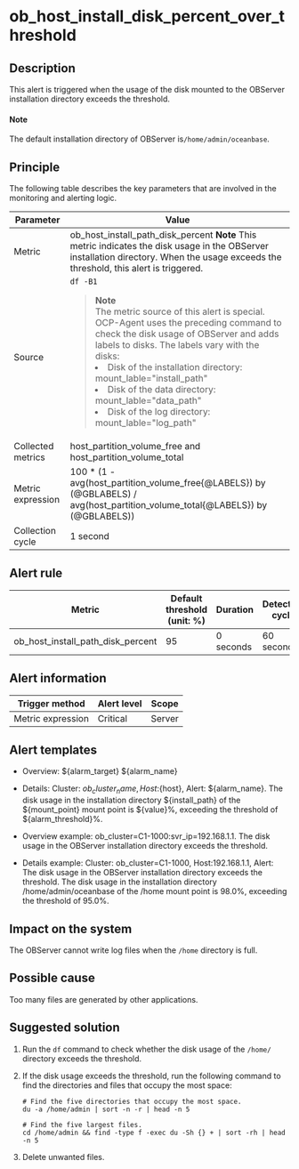 ob_host_install_disk_percent_over_threshold
================================================================

Description
--------------------------------

This alert is triggered when the usage of the disk mounted to the OBServer installation directory exceeds the threshold.

  <main id="notice" type='explain'>
    <h4>Note</h4>
    <p>The default installation directory of OBServer is<code>/home/admin/oceanbase</code>.</p>
  </main>

Principle
------------------------------

The following table describes the key parameters that are involved in the monitoring and alerting logic.

|     Parameter     |                                                                                                                                                                                                                                                                                    Value                                                                                                                                                                                                                                                                                     |
|-------------------|------------------------------------------------------------------------------------------------------------------------------------------------------------------------------------------------------------------------------------------------------------------------------------------------------------------------------------------------------------------------------------------------------------------------------------------------------------------------------------------------------------------------------------------------------------------------------|
| Metric            | ob_host_install_path_disk_percent **Note**  This metric indicates the disk usage in the OBServer installation directory. When the usage exceeds the threshold, this alert is triggered.                                                                                                                                                                                                                                                                                                                                                      |
| Source            | ```df -B1```  <blockquote>**Note** <br> The metric source of this alert is special. OCP-Agent uses the preceding command to check the disk usage of OBServer and adds labels to disks. The labels vary with the disks: <li> Disk of the installation directory: mount_lable="install_path"  </li> <li> Disk of the data directory: mount_lable="data_path"  </li> <li> Disk of the log directory: mount_lable="log_path" </li> </blockquote>   |
| Collected metrics | host_partition_volume_free and host_partition_volume_total                                                                                                                                                                                                                                                                                                                                                                                                                                                                                                                   |
| Metric expression | 100 \* (1 - avg(host_partition_volume_free{@LABELS}) by (@GBLABELS) / avg(host_partition_volume_total{@LABELS}) by (@GBLABELS))                                                                                                                                                                                                                                                                                                                                                                                                                                              |
| Collection cycle  | 1 second                                                                                                                                                                                                                                                                                                                                                                                                                                                                                                                                                                     |

Alert rule
-------------------------------

|              Metric               | Default threshold (unit: %) | Duration  | Detection cycle | Time before clearance |
|-----------------------------------|-----------------------------|-----------|-----------------|-----------------------|
| ob_host_install_path_disk_percent | 95                          | 0 seconds | 60 seconds      | 5 minutes             |

Alert information
--------------------------------------

|  Trigger method   | Alert level | Scope  |
|-------------------|-------------|--------|
| Metric expression | Critical    | Server |

Alert templates
------------------------------------

* Overview: ${alarm_target} ${alarm_name}

* Details: Cluster: ${ob_cluster_name}, Host:${host}, Alert: ${alarm_name}. The disk usage in the installation directory ${install_path} of the ${mount_point} mount point is ${value}%, exceeding the threshold of ${alarm_threshold}%.

* Overview example: ob_cluster=C1-1000:svr_ip=192.168.1.1. The disk usage in the OBServer installation directory exceeds the threshold.

* Details example: Cluster: ob_cluster=C1-1000, Host:192.168.1.1, Alert: The disk usage in the OBServer installation directory exceeds the threshold. The disk usage in the installation directory /home/admin/oceanbase of the /home mount point is 98.0%, exceeding the threshold of 95.0%.

Impact on the system
-----------------------------------------

The OBServer cannot write log files when the `/home` directory is full.

Possible cause
-----------------------------------

Too many files are generated by other applications.

Suggested solution
---------------------------------------

1. Run the `df` command to check whether the disk usage of the `/home/` directory exceeds the threshold.

2. If the disk usage exceeds the threshold, run the following command to find the directories and files that occupy the most space:

   ```shell
   # Find the five directories that occupy the most space.
   du -a /home/admin | sort -n -r | head -n 5
   
   # Find the five largest files.
   cd /home/admin && find -type f -exec du -Sh {} + | sort -rh | head -n 5
   ```

3. Delete unwanted files.
